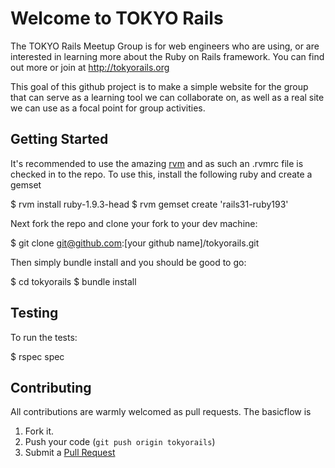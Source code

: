 Welcome to TOKYO Rails
=========================

The TOKYO Rails Meetup Group is for web engineers who are using, or are interested in learning more about the Ruby on Rails framework. You can find out more or join at http://tokyorails.org

This goal of this github project is to make a simple website for the group that can serve as a learning tool we can collaborate on, as well as a real site we can use as a focal point for group activities.

Getting Started
---------------

It's recommended to use the amazing [rvm][1] and as such an .rvmrc file
is checked in to the repo. To use this, install the following ruby and
create a gemset

  $ rvm install ruby-1.9.3-head
  $ rvm gemset create 'rails31-ruby193'

Next fork the repo and clone your fork to your dev machine:

  $ git clone git@github.com:[your github name]/tokyorails.git

Then simply bundle install and you should be good to go:

  $ cd tokyorails
  $ bundle install

Testing
-------

To run the tests:

  $ rspec spec

Contributing
------------

All contributions are warmly welcomed as pull requests. The basicflow is

1. Fork it.
2. Push your code (`git push origin tokyorails`)
3. Submit a [Pull Request][2]

[1]: http://beginrescueend.com/
[2]: https://github.com/tokyorails/tokyorails/pull/new/master
